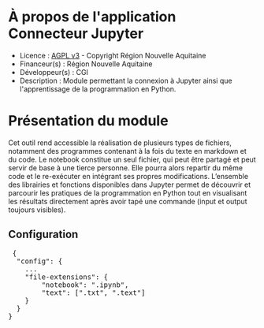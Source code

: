 # À propos de l'application Connecteur Jupyter

* Licence : [AGPL v3](http://www.gnu.org/licenses/agpl.txt) - Copyright Région Nouvelle Aquitaine
* Financeur(s) : Région Nouvelle Aquitaine
* Développeur(s) : CGI
* Description : Module permettant la connexion à Jupyter ainsi que l'apprentissage de la programmation en Python.

# Présentation du module
Cet outil rend accessible la réalisation de plusieurs types de fichiers, notamment des programmes contenant à la fois du texte en markdown et du code. Le notebook constitue un seul fichier, qui peut être partagé et peut servir de base à une tierce personne. Elle pourra alors repartir du même code et le re-exécuter en intégrant ses propres modifications. L’ensemble des librairies et fonctions disponibles dans Jupyter permet de découvrir et parcourir les pratiques de la programmation en Python tout en visualisant les résultats directement après avoir tapé une commande (input et output toujours visibles).

## Configuration

<pre>
 {
  "config": {
    ...
    "file-extensions": {
        "notebook": ".ipynb",
        "text": [".txt", ".text"]
    }
  }
}
</pre>
